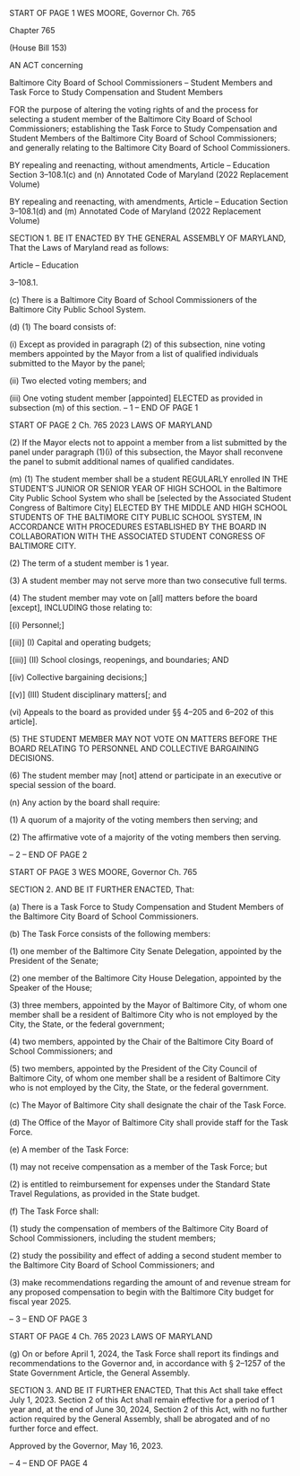 START OF PAGE 1
WES MOORE, Governor Ch. 765

Chapter 765

(House Bill 153)

AN ACT concerning

Baltimore City Board of School Commissioners – Student Members and Task
Force to Study Compensation and Student Members

FOR the purpose of altering the voting rights of and the process for selecting a student
member of the Baltimore City Board of School Commissioners; establishing the Task
Force to Study Compensation and Student Members of the Baltimore City Board of
School Commissioners; and generally relating to the Baltimore City Board of School
Commissioners.

BY repealing and reenacting, without amendments,
Article – Education
Section 3–108.1(c) and (n)
Annotated Code of Maryland
(2022 Replacement Volume)

BY repealing and reenacting, with amendments,
Article – Education
Section 3–108.1(d) and (m)
Annotated Code of Maryland
(2022 Replacement Volume)

SECTION 1. BE IT ENACTED BY THE GENERAL ASSEMBLY OF MARYLAND,
That the Laws of Maryland read as follows:

Article – Education

3–108.1.

(c) There is a Baltimore City Board of School Commissioners of the Baltimore
City Public School System.

(d) (1) The board consists of:

(i) Except as provided in paragraph (2) of this subsection, nine
voting members appointed by the Mayor from a list of qualified individuals submitted to
the Mayor by the panel;

(ii) Two elected voting members; and

(iii) One voting student member [appointed] ELECTED as provided
in subsection (m) of this section.
– 1 –
END OF PAGE 1

START OF PAGE 2
Ch. 765 2023 LAWS OF MARYLAND

(2) If the Mayor elects not to appoint a member from a list submitted by
the panel under paragraph (1)(i) of this subsection, the Mayor shall reconvene the panel to
submit additional names of qualified candidates.

(m) (1) The student member shall be a student REGULARLY enrolled IN THE
STUDENT’S JUNIOR OR SENIOR YEAR OF HIGH SCHOOL in the Baltimore City Public
School System who shall be [selected by the Associated Student Congress of Baltimore
City] ELECTED BY THE MIDDLE AND HIGH SCHOOL STUDENTS OF THE BALTIMORE
CITY PUBLIC SCHOOL SYSTEM, IN ACCORDANCE WITH PROCEDURES ESTABLISHED
BY THE BOARD IN COLLABORATION WITH THE ASSOCIATED STUDENT CONGRESS OF
BALTIMORE CITY.

(2) The term of a student member is 1 year.

(3) A student member may not serve more than two consecutive full terms.

(4) The student member may vote on [all] matters before the board
[except], INCLUDING those relating to:

[(i) Personnel;]

[(ii)] (I) Capital and operating budgets;

[(iii)] (II) School closings, reopenings, and boundaries; AND

[(iv) Collective bargaining decisions;]

[(v)] (III) Student disciplinary matters[; and

(vi) Appeals to the board as provided under §§ 4–205 and 6–202 of
this article].

(5) THE STUDENT MEMBER MAY NOT VOTE ON MATTERS BEFORE THE
BOARD RELATING TO PERSONNEL AND COLLECTIVE BARGAINING DECISIONS.

(6) The student member may [not] attend or participate in an executive or
special session of the board.

(n) Any action by the board shall require:

(1) A quorum of a majority of the voting members then serving; and

(2) The affirmative vote of a majority of the voting members then serving.

– 2 –
END OF PAGE 2

START OF PAGE 3
WES MOORE, Governor Ch. 765

SECTION 2. AND BE IT FURTHER ENACTED, That:

(a) There is a Task Force to Study Compensation and Student Members of the
Baltimore City Board of School Commissioners.

(b) The Task Force consists of the following members:

(1) one member of the Baltimore City Senate Delegation, appointed by the
President of the Senate;

(2) one member of the Baltimore City House Delegation, appointed by the
Speaker of the House;

(3) three members, appointed by the Mayor of Baltimore City, of whom one
member shall be a resident of Baltimore City who is not employed by the City, the State,
or the federal government;

(4) two members, appointed by the Chair of the Baltimore City Board of
School Commissioners; and

(5) two members, appointed by the President of the City Council of
Baltimore City, of whom one member shall be a resident of Baltimore City who is not
employed by the City, the State, or the federal government.

(c) The Mayor of Baltimore City shall designate the chair of the Task Force.

(d) The Office of the Mayor of Baltimore City shall provide staff for the Task
Force.

(e) A member of the Task Force:

(1) may not receive compensation as a member of the Task Force; but

(2) is entitled to reimbursement for expenses under the Standard State
Travel Regulations, as provided in the State budget.

(f) The Task Force shall:

(1) study the compensation of members of the Baltimore City Board of
School Commissioners, including the student members;

(2) study the possibility and effect of adding a second student member to
the Baltimore City Board of School Commissioners; and

(3) make recommendations regarding the amount of and revenue stream
for any proposed compensation to begin with the Baltimore City budget for fiscal year 2025.

– 3 –
END OF PAGE 3

START OF PAGE 4
Ch. 765 2023 LAWS OF MARYLAND

(g) On or before April 1, 2024, the Task Force shall report its findings and
recommendations to the Governor and, in accordance with § 2–1257 of the State
Government Article, the General Assembly.

SECTION 3. AND BE IT FURTHER ENACTED, That this Act shall take effect July
1, 2023. Section 2 of this Act shall remain effective for a period of 1 year and, at the end of
June 30, 2024, Section 2 of this Act, with no further action required by the General
Assembly, shall be abrogated and of no further force and effect.

Approved by the Governor, May 16, 2023.

– 4 –
END OF PAGE 4
